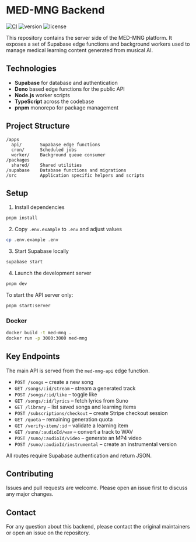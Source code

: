 # MED-MNG Backend
[![CI](https://github.com/med-mng/med-mng/actions/workflows/ci.yml/badge.svg)](https://github.com/med-mng/med-mng/actions/workflows/ci.yml) ![version](https://img.shields.io/badge/version-0.1.0-blue) ![license](https://img.shields.io/badge/license-MIT-green)


This repository contains the server side of the MED-MNG platform. It exposes a set of Supabase edge functions and background workers used to manage medical learning content generated from musical AI.

## Technologies

- **Supabase** for database and authentication
- **Deno** based edge functions for the public API
- **Node.js** worker scripts
- **TypeScript** across the codebase
- **pnpm** monorepo for package management

## Project Structure

```
/apps
  api/       Supabase edge functions
  cron/      Scheduled jobs
  worker/    Background queue consumer
/packages
  shared/    Shared utilities
/supabase    Database functions and migrations
/src         Application specific helpers and scripts
```

## Setup

1. Install dependencies

```bash
pnpm install
```

2. Copy `.env.example` to `.env` and adjust values

```bash
cp .env.example .env
```

3. Start Supabase locally

```bash
supabase start
```

4. Launch the development server

```bash
pnpm dev
```

To start the API server only:

```bash
pnpm start:server
```

### Docker

```bash
docker build -t med-mng .
docker run -p 3000:3000 med-mng
```

## Key Endpoints

The main API is served from the `med-mng-api` edge function.

- `POST /songs` – create a new song
- `GET /songs/:id/stream` – stream a generated track
- `POST /songs/:id/like` – toggle like
- `GET /songs/:id/lyrics` – fetch lyrics from Suno
- `GET /library` – list saved songs and learning items
- `POST /subscriptions/checkout` – create Stripe checkout session
- `GET /quota` – remaining generation quota
- `GET /verify-item/:id` – validate a learning item
- `GET /suno/:audioId/wav` – convert a track to WAV
- `POST /suno/:audioId/video` – generate an MP4 video
- `POST /suno/:audioId/instrumental` – create an instrumental version

All routes require Supabase authentication and return JSON.

## Contributing

Issues and pull requests are welcome. Please open an issue first to discuss any major changes.

## Contact

For any question about this backend, please contact the original maintainers or open an issue on the repository.

